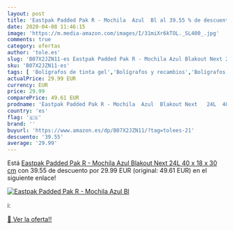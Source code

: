 ```yaml
---
layout: post
title: 'Eastpak Padded Pak R - Mochila  Azul  Bl al 39.55 % de descuento'
date: 2020-04-08 11:46:15
image: 'https://m.media-amazon.com/images/I/31miXr6kTOL._SL400_.jpg'
comments: true
category: ofertas
author: 'tole.es'
slug: 'B07X2JZN11-es Eastpak Padded Pak R - Mochila Azul Blakout Next 24L 40 x...'
sku: 'B07X2JZN11-es'
tags: [ 'Bolígrafos de tinta gel','Bolígrafos y recambios','Bolígrafos, lápices y útiles de escritura','Oficina y papelería','Recambios para bolígrafos y plumas','mochila', ]
actualPrice: 29.99 EUR
currency: EUR
price: 29.99
comparePrice: 49.61 EUR
prodname: 'Eastpak Padded Pak R - Mochila  Azul  Blakout Next   24L  40 x 18 x 30 cm'
country: 'es'
flag: '🇪🇸'
brand: ''
buyurl: 'https://www.amazon.es/dp/B07X2JZN11/?tag=tolees-21'
descuento: '39.55'
average: '29.99'
---
```


Está [Eastpak Padded Pak R - Mochila  Azul  Blakout Next   24L  40 x 18 x 30 cm](https://www.amazon.es/dp/B07X2JZN11/?tag=tolees-21) con 39.55 de descuento por 29.99 EUR (original: 49.61 EUR) en el siguiente enlace!

[![Eastpak Padded Pak R - Mochila  Azul  Bl](https://m.media-amazon.com/images/I/31miXr6kTOL._SL400_.jpg)](https://www.amazon.es/dp/B07X2JZN11/?tag=tolees-21)

ℹ️:


[🛒 Ver la oferta!!](https://www.amazon.es/dp/B07X2JZN11/?tag=tolees-21)
